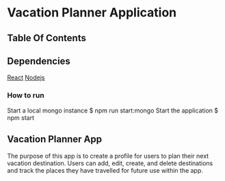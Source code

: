 # Vacation Planner Application

## Table Of Contents

## Dependencies
[React](https://reactjs.org/)
[Nodejs](https://nodejs.org/)

### How to run

Start a local mongo instance
$ npm run start:mongo
Start the application
$ npm start

## Vacation Planner App
The purpose of this app is to create a profile for users to plan their next
vacation destination.  Users can add, edit, create, and delete destinations and
track the places they have travelled for future use within the app.
